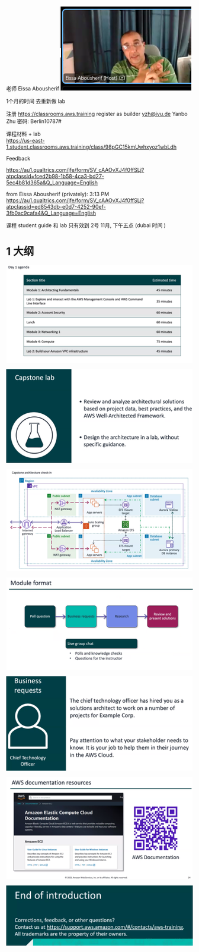 老师 Eissa Abousherif 
![](image/Pasted%20image%2020231004144839.png)

1个月的时间 去重新做 lab 

注册
https://classrooms.aws.training
register as builder 
yzh@ivu.de
Yanbo Zhu
密码: Berlin10787# 


课程材料 + lab  
https://us-east-1.student.classrooms.aws.training/class/98pGC15kmUwhxyoz1wbLdh

Feedback 

https://au1.qualtrics.com/jfe/form/SV_cAAOvXJ4f0ffSLj?atpclassid=fced2b98-1b58-4ca3-bd27-5ec4b81d365a&Q_Language=English

from Eissa Abousherif (privately):    3:13 PM
https://au1.qualtrics.com/jfe/form/SV_cAAOvXJ4f0ffSLj?atpclassid=ed8543db-e0d7-4252-90ef-3fb0ac9cafa4&Q_Language=English

课程 student guide 和 lab 
只有效到 2号 11月, 下午五点 (dubai 时间 )

# 1 大纲

![](image/Pasted%20image%2020231002083520.png)


![](image/Pasted%20image%2020231002084057.png)

![](image/Pasted%20image%2020231002084109.png)

![](image/Pasted%20image%2020231002084122.png)

![](image/Pasted%20image%2020231002084245.png)


![](image/Pasted%20image%2020231002084353.png)

![](image/Pasted%20image%2020231002084408.png)
